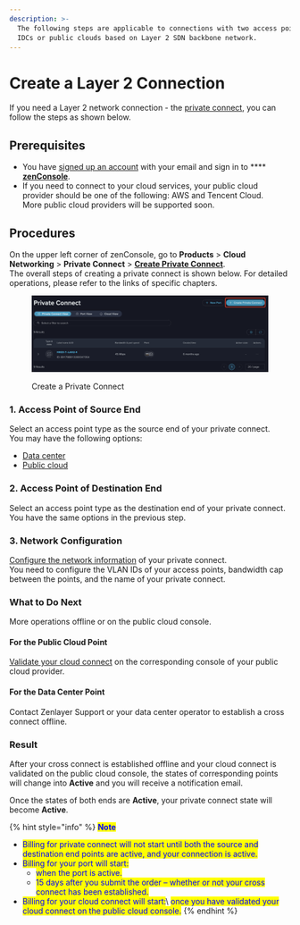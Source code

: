 ```yaml
---
description: >-
  The following steps are applicable to connections with two access points of
  IDCs or public clouds based on Layer 2 SDN backbone network.
---
```


# Create a Layer 2 Connection

If you need a Layer 2 network connection - the [private connect](../../overview/concepts.md#private-connect), you can follow the steps as shown below.



## Prerequisites

* You have [signed up an account](../../../platform/account-management/create-an-account.md) with your email and sign in to **** [**zenConsole**](https://console.zenlayer.com/).
* If you need to connect to your cloud services, your public cloud provider should be one of the following: AWS and Tencent Cloud.\
  More public cloud providers will be supported soon.



## Procedures

On the upper left corner of zenConsole, go to **Products** > **Cloud Networking** > **Private Connect** > [**Create Private Connect**](https://console.zenlayer.com/sdn/network/create/ptp). \
The overall steps of creating a private connect is shown below. For detailed operations, please refer to the links of specific chapters.

<figure><img src="../../../.gitbook/assets/image (18).png" alt=""><figcaption><p>Create a Private Connect</p></figcaption></figure>

### 1. Access Point of Source End&#x20;

Select an access point type as the source end of your private connect.\
You may have the following options:

* [Data center](select-a-data-center-as-access-point.md)
* [Public cloud](select-a-public-cloud-as-access-point.md)



### 2. Access Point of Destination End

Select an access point type as the destination end of your private connect.\
You have the same options in the previous step.



### 3. Network Configuration

[Configure the network information](configure-network-information.md) of your private connect.\
You need to configure the VLAN IDs of your access points, bandwidth cap between the points, and the name of your private connect. &#x20;



### What to Do Next

More operations offline or on the public cloud console.

#### For the Public Cloud Point

[Validate your cloud connect](../validate-connection-in-public-cloud.md) on the corresponding console of your public cloud provider.

#### For the Data Center Point

Contact Zenlayer Support or your data center operator to establish a cross connect offline.



### Result

After your cross connect is established offline and your cloud connect is validated on the public cloud console, the states of corresponding points will change into **Active** and you will receive a notification email.

Once the states of both ends are **Active**, your private connect state will become **Active**.

{% hint style="info" %}
<mark style="color:blue;">**Note**</mark>

* <mark style="color:blue;">Billing for private connect will not start until both the source and destination end points are active, and your connection is active.</mark>
* <mark style="color:blue;">Billing for your port will start:</mark>
  * <mark style="color:blue;">when the port is active.</mark>
  * <mark style="color:blue;">15 days after you submit the order – whether or not your cross connect has been established.</mark>
* <mark style="color:blue;">Billing for your cloud connect will start:</mark>\ <mark style="color:blue;">once you have validated your cloud connect on the public cloud console.</mark>
{% endhint %}

